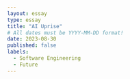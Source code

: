 ```yaml
---
layout: essay
type: essay
title: "AI Uprise"
# All dates must be YYYY-MM-DD format!
date: 2023-08-30
published: false
labels:
  - Software Engineering
  - Future
---
```


  
